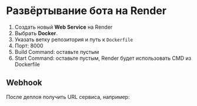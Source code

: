 # Развёртывание бота на Render

1. Создать новый **Web Service** на Render
2. Выбрать **Docker**.
3. Указать ветку репозитория и путь к `Dockerfile`
4. Порт: 8000
5. Build Command: оставьте пустым
6. Start Command: оставьте пустым, Render будет использовать CMD из Dockerfile

## Webhook

После деплоя получить URL сервиса, например:
